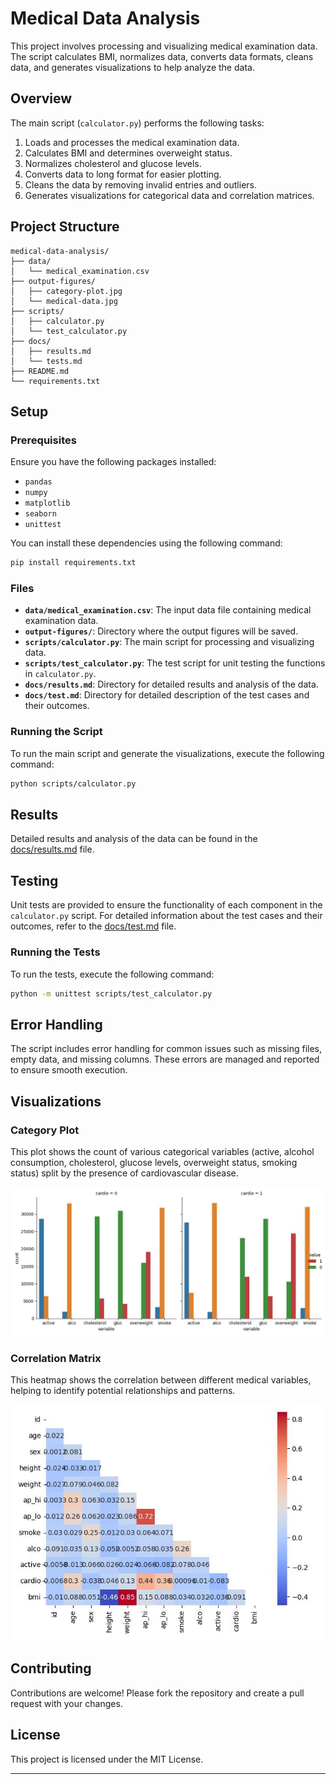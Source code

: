 # Medical Data Analysis

This project involves processing and visualizing medical examination data. The script calculates BMI, normalizes data, 
converts data formats, cleans data, and generates visualizations to help analyze the data.

## Overview

The main script (`calculator.py`) performs the following tasks:
1. Loads and processes the medical examination data.
2. Calculates BMI and determines overweight status.
3. Normalizes cholesterol and glucose levels.
4. Converts data to long format for easier plotting.
5. Cleans the data by removing invalid entries and outliers.
6. Generates visualizations for categorical data and correlation matrices.


## Project Structure

```
medical-data-analysis/
├── data/
│   └── medical_examination.csv
├── output-figures/
│   ├── category-plot.jpg
│   └── medical-data.jpg
├── scripts/
│   ├── calculator.py
│   └── test_calculator.py
├── docs/
│   ├── results.md
│   └── tests.md
├── README.md
└── requirements.txt
```

## Setup

### Prerequisites

Ensure you have the following packages installed:

- `pandas`
- `numpy`
- `matplotlib`
- `seaborn`
- `unittest`

You can install these dependencies using the following command:

```sh
pip install requirements.txt
```

### Files

- **`data/medical_examination.csv`**: The input data file containing medical examination data.
- **`output-figures/`**: Directory where the output figures will be saved.
- **`scripts/calculator.py`**: The main script for processing and visualizing data.
- **`scripts/test_calculator.py`**: The test script for unit testing the functions in `calculator.py`.
- **`docs/results.md`**: Directory for detailed results and analysis of the data.
- **`docs/test.md`**: Directory for detailed description of the test cases and their outcomes.

### Running the Script

To run the main script and generate the visualizations, execute the following command:

```sh
python scripts/calculator.py
```

## Results

Detailed results and analysis of the data can be found in the [docs/results.md](results.md) file.

## Testing

Unit tests are provided to ensure the functionality of each component in the `calculator.py` script. For detailed 
information about the test cases and their outcomes, refer to the [docs/test.md](test.md) file.

### Running the Tests

To run the tests, execute the following command:

```sh
python -m unittest scripts/test_calculator.py
```

## Error Handling

The script includes error handling for common issues such as missing files, empty data, and missing columns. These errors 
are managed and reported to ensure smooth execution.

## Visualizations

### Category Plot

This plot shows the count of various categorical variables (active, alcohol consumption, cholesterol, glucose levels, 
overweight status, smoking status) split by the presence of cardiovascular disease.

![Category Plot](output-figures/category-plot.jpg)

### Correlation Matrix

This heatmap shows the correlation between different medical variables, helping to identify potential relationships and 
patterns.

![Correlation Matrix](output-figures/medical-data.jpg)

## Contributing

Contributions are welcome! Please fork the repository and create a pull request with your changes.

## License

This project is licensed under the MIT License.

---